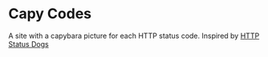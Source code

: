 # Capy Codes

A site with a capybara picture for each HTTP status code. Inspired by [HTTP Status Dogs](https://http.dog)
